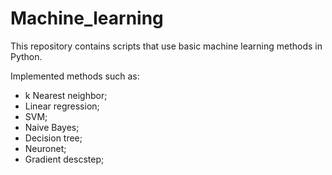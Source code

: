 # Machine_learning
This repository contains scripts that use basic machine learning methods in Python.

Implemented methods such as:
- k Nearest neighbor;
- Linear regression;
- SVM;
- Naive Bayes;
- Decision tree;
- Neuronet;
- Gradient descstep;
